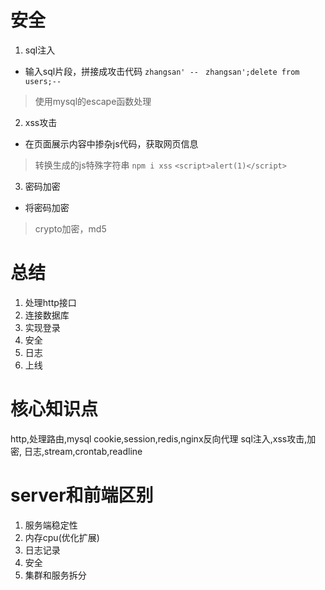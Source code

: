# 安全
1. sql注入
- 输入sql片段，拼接成攻击代码
`zhangsan' -- `
`zhangsan';delete from users;--  `
> 使用mysql的escape函数处理
2. xss攻击
- 在页面展示内容中掺杂js代码，获取网页信息
> 转换生成的js特殊字符串
`npm i xss`
`<script>alert(1)</script>`
3. 密码加密
- 将密码加密
> crypto加密，md5

# 总结
1. 处理http接口
2. 连接数据库
3. 实现登录
4. 安全
5. 日志
6. 上线

# 核心知识点
http,处理路由,mysql
cookie,session,redis,nginx反向代理
sql注入,xss攻击,加密,
日志,stream,crontab,readline

# server和前端区别
1. 服务端稳定性
2. 内存cpu(优化扩展)
3. 日志记录
4. 安全
5. 集群和服务拆分